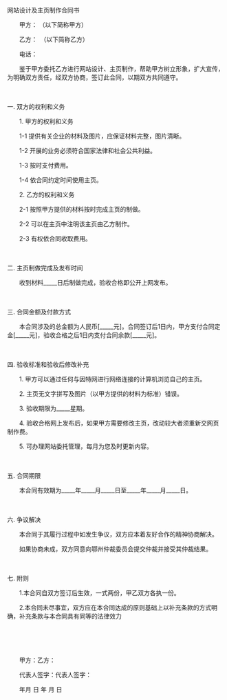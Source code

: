 



网站设计及主页制作合同书



 

　　甲方： （以下简称甲方）

　　乙方：　（以下简称乙方）

　　电话：　　

　　鉴于甲方委托乙方进行网站设计、主页制作，帮助甲方树立形象，扩大宣传，为明确双方责任，经双方协商，签订此合同，以期双方共同遵守。

　　

一. 
双方的权利和义务　　

　　1. 甲方的权利和义务　　

　　1-1 提供有关企业的材料及图片，应保证材料完整，图片清晰。　　

　　1-2 开展的业务必须符合国家法律和社会公共利益。　　

　　1-3 按时支付费用。　

　　1-4 依合同约定时间使用主页。　　

　　2. 乙方的权利和义务　　

　　2-1 按照甲方提供的材料按时完成主页的制做。　　

　　2-2 可以在主页中注明该主页由乙方制作。　　

　　2-3 有权依合同收取费用。

　　

二. 
主页制做完成及发布时间　　

　　收到材料_____日后制做完成，验收合格即公开上网发布。

　　

三. 
合同金额及付款方式　　

　　本合同涉及的总金额为人民币[_____元]。合同签订后1日内，甲方支付合同定金[_____元]，验收合格之后1日内支付合同余款[_____元]。

　　

四. 
验收标准和验收后修改补充　　

　　1. 甲方可以通过任何与因特网进行网络连接的计算机浏览自己的主页。　　

　　2. 主页无文字拼写及图片（以甲方提供的材料为标准）错误。　　

　　3. 验收期限为_____星期。　　

　　4. 验收合格网上发布后，如果甲方需要修改主页，改动较大者须重新交网页制作费。　　

　　5. 可办理网站委托管理，每月为您及时更新内容。

　　

五. 合同期限　
　 

　　本合同有效期为_____年_____月_____日至_____年_____月_____日。

　　

六. 争议解决　
　

　　本合同于其履行过程中如发生争议，双方应本着友好合作的精神协商解决。

　　如果协商未成，双方同意向鄂州仲裁委员会提交仲裁并接受其仲裁结果。

　　

七. 附则　
　

　　1.本合同自双方签订后生效，一式两份，甲乙双方各执一份。　　

　　2.本合同未尽事宜，双方应在本合同达成的原则基础上以补充条款的方式明确，补充条款与本合同具有同等的法律效力　　

　　

　　

　　甲方：乙方：

　　代表人签字：代表人签字：

　　年月 日 年 月 日